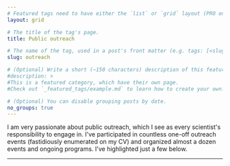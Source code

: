 ```yaml
---
# Featured tags need to have either the `list` or `grid` layout (PRO only).
layout: grid

# The title of the tag's page.
title: Public outreach

# The name of the tag, used in a post's front matter (e.g. tags: [<slug>]).
slug: outreach

# (Optional) Write a short (~150 characters) description of this featured tag.
#description: >
#This is a featured category, which have their own page.
#Check out `_featured_tags/example.md` to learn how to create your own.

# (Optional) You can disable grouping posts by date.
no_groups: true
---
```


I am very passionate about public outreach, which I see as every scientist's responsibility to engage in. 
I've participated in countless one-off outreach events (fastidiously enumerated on my CV) and organized almost a dozen events and ongoing programs. I've highlighted just a few below.

 <hr>

